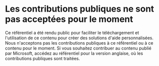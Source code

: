 # Les contributions publiques ne sont pas acceptées pour le moment

Ce référentiel a été rendu public pour faciliter le téléchargement et l'utilisation de ce contenu pour créer des solutions d'aide personnalisées.
Nous n'acceptons pas les contributions publiques à ce référentiel ou à ce contenu pour le moment.
Si vous souhaitez contribuer au contenu publié par Microsoft, accédez au référentiel pour la version anglaise, où les contributions publiques sont traitées.
